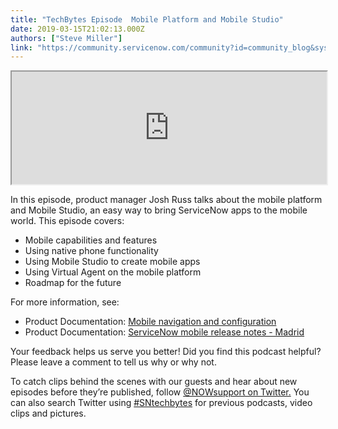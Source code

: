 ```yaml
---
title: "TechBytes Episode  Mobile Platform and Mobile Studio"
date: 2019-03-15T21:02:13.000Z
authors: ["Steve Miller"]
link: "https://community.servicenow.com/community?id=community_blog&sys_id=9cdd4f44db5c3bc0190dfb243996193e"
---
```

<p><iframe src="https://omny.fm/shows/servicenow-techbytes/episode-48-mobile-platform-and-mobile-studio/embed?style&#61;cover" width="100%" height="180"></iframe></p>
<p>In this episode, product manager Josh Russ talks about the mobile platform and Mobile Studio, an easy way to bring ServiceNow apps to the mobile world. This episode covers:</p>
<ul><li>Mobile capabilities and features</li><li>Using native phone functionality</li><li>Using Mobile Studio to create mobile apps</li><li>Using Virtual Agent on the mobile platform</li><li>Roadmap for the future</li></ul>
<p>For more information, see:</p>
<ul><li>Product Documentation: <a href="https://docs.servicenow.com/bundle/madrid-mobile/page/administer/tablet-mobile-ui/concept/mobile-experience.html" target="_blank" rel="noopener noreferrer nofollow">Mobile navigation and configuration</a></li><li>Product Documentation: <a href="https://docs.servicenow.com/bundle/madrid-release-notes/page/release-notes/mobile/mobile-rn.html" target="_blank" rel="noopener noreferrer nofollow">ServiceNow mobile release notes - Madrid</a></li></ul>
<p>Your feedback helps us serve you better! Did you find this podcast helpful? Please leave a comment to tell us why or why not.</p>
<p>To catch clips behind the scenes with our guests and hear about new episodes before they’re published, follow <a href="https://twitter.com/NOWsupport" target="_blank" rel="noopener noreferrer nofollow">&#64;NOWsupport on Twitter.</a> You can also search Twitter using <a href="https://twitter.com/search?f&#61;tweets&amp;vertical&#61;default&amp;q&#61;%23sntechbytes&amp;src&#61;typd" target="_blank" rel="noopener noreferrer nofollow">#SNtechbytes</a> for previous podcasts, video clips and pictures.</p>